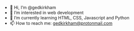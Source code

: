 - 👋 Hi, I’m @gedkirkham
- 👀 I’m interested in web development
- 🌱 I’m currently learning HTML, CSS, Javascript and Python
- 📫 How to reach me: gedkirkham@protonmail.com

<!---
gedkirkham/gedkirkham is a ✨ special ✨ repository because its `README.md` (this file) appears on your GitHub profile.
You can click the Preview link to take a look at your changes.
--->
